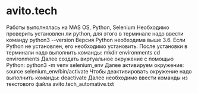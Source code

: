 # avito.tech
Работы выполнялась на MAS OS, Python, Selenium
Необходимо проверить установлен ли python, для этого в терминале надо ввести команду 
python3 --version
Версия Python необходима выше 3.6. Если Python не установлен, его необходимо установить.
После установки в терминали надо выполнить команды: 
mkdir environments
cd environments
Далее создать виртуальное окружение с помощью Python:
python3 -m venv selenium_env
Далее активируем окружение:
source selenium_env/bin/activate
Чтобы деактивировать окружение надо выполнить команды: 
deactivate
Далее необходимо ввести команды из текстового файла avito.tech_automative.txt
